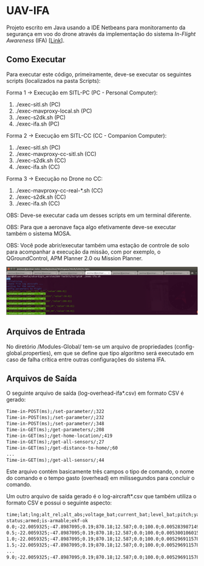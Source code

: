 # UAV-IFA

Projeto escrito em Java usando a IDE Netbeans para monitoramento da segurança em voo do drone  através da implementação do sistema *In-Flight Awareness* (IFA) [[Link](http://www.teses.usp.br/teses/disponiveis/55/55134/tde-03122015-105313/pt-br.php)].

## Como Executar

Para executar este código, primeiramente, deve-se executar os seguintes scripts (localizados na pasta Scripts):

Forma 1 -> Execução em SITL-PC (PC - Personal Computer):

1. ./exec-sitl.sh                  (PC)
2. ./exec-mavproxy-local.sh        (PC)
3. ./exec-s2dk.sh                  (PC)
4. ./exec-ifa.sh                   (PC)

Forma 2 -> Execução em SITL-CC (CC - Companion Computer):

1. ./exec-sitl.sh                  (PC)
2. ./exec-mavproxy-cc-sitl.sh      (CC)
3. ./exec-s2dk.sh                  (CC)
4. ./exec-ifa.sh                   (CC)

Forma 3 -> Execução no Drone no CC:

1. ./exec-mavproxy-cc-real-*.sh    (CC)
2. ./exec-s2dk.sh                  (CC)
3. ./exec-ifa.sh                   (CC)

OBS: Deve-se executar cada um desses scripts em um terminal diferente.

OBS: Para que a aeronave faça algo efetivamente deve-se executar também o sistema MOSA.

OBS: Você pode abrir/executar também uma estação de controle de solo para acompanhar a execução da missão, com por exemplo, o QGroundControl, APM Planner 2.0 ou Mission Planner.

![](./Figures/exec-ifa.png)

## Arquivos de Entrada

No diretório /Modules-Global/ tem-se um arquivo de propriedades (config-global.properties), em que se define que tipo algoritmo será executado em caso de falha crítica entre outras configurações do sistema IFA.

## Arquivos de Saída

O seguinte arquivo de saída (log-overhead-ifa*.csv) em formato CSV é gerado: 

```
Time-in-POST(ms);/set-parameter/;322
Time-in-POST(ms);/set-parameter/;232
Time-in-POST(ms);/set-parameter/;348
Time-in-GET(ms);/get-parameters/;208
Time-in-GET(ms);/get-home-location/;419
Time-in-GET(ms);/get-all-sensors/;27
Time-in-GET(ms);/get-distance-to-home/;60
...
Time-in-GET(ms);/get-all-sensors/;44
```

Este arquivo contém basicamente três campos o tipo de comando, o nome do comando e o tempo gasto (overhead) em milissegundos para concluir o comando.

Um outro arquivo de saída gerado é o log-aircraft*.csv que também utiliza o formato CSV e possui o seguinte aspecto:

```
time;lat;lng;alt_rel;alt_abs;voltage_bat;current_bat;level_bat;pitch;yaw;roll;vx;vy;vz;fixtype;satellitesvisible;eph;epv;heading;groundspeed;airspeed;mode;system-status;armed;is-armable;ekf-ok
0.0;-22.0059325;-47.8987095;0.19;870.18;12.587;0.0;100.0;0.005283987149596214;0.4842582046985626;-0.008793571032583714;0.0;-0.31;0.05;3;10;121;65535;27.0;0.0;0.0;STABILIZE;STANDBY;false;true;true
0.5;-22.0059325;-47.8987095;0.19;870.18;12.587;0.0;100.0;0.005300106015056372;0.48441487550735474;-0.008804457262158394;0.0;-0.31;0.05;3;10;121;65535;27.0;0.0;0.0;STABILIZE;STANDBY;false;true;true
1.0;-22.0059325;-47.8987095;0.19;870.18;12.587;0.0;100.0;0.005296911578625441;0.48446178436279297;-0.008803870528936386;0.0;-0.31;0.05;3;10;121;65535;27.0;0.0;0.0;STABILIZE;STANDBY;false;true;true
1.5;-22.0059325;-47.8987095;0.19;870.18;12.587;0.0;100.0;0.005296911578625441;0.48446178436279297;-0.008803870528936386;0.0;-0.31;0.05;3;10;121;65535;27.0;0.0;0.0;STABILIZE;STANDBY;false;true;true
...
9.0;-22.0059325;-47.8987095;0.19;870.18;12.587;0.0;100.0;0.005296911578625441;0.48446178436279297;-0.008803870528936386;0.0;-0.31;0.05;3;10;121;65535;27.0;0.0;0.0;STABILIZE;STANDBY;false;true;true
```
